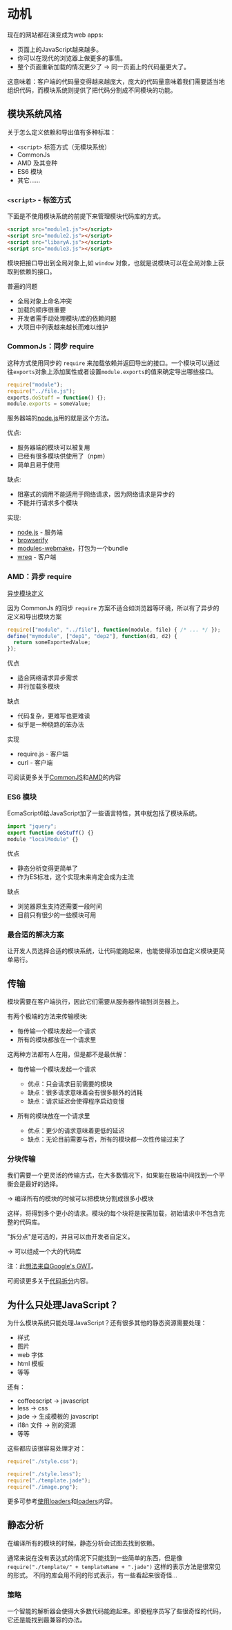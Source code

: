 # 动机

现在的网站都在演变成为web apps:

- 页面上的JavaScript越来越多。
- 你可以在现代的浏览器上做更多的事情。
- 整个页面重新加载的情况更少了 → 同一页面上的代码量更大了。

这意味着：客户端的代码量变得越来越庞大，庞大的代码量意味着我们需要适当地组织代码，而模块系统则提供了把代码分割成不同模块的功能。

## 模块系统风格

关于怎么定义依赖和导出值有多种标准：

- `<script>` 标签方式（无模块系统）
- CommonJs
- AMD 及其变种
- ES6 模块
- 其它……

### `<script>` - 标签方式

下面是不使用模块系统的前提下来管理模块代码库的方式。

```html
<script src="module1.js"></script>
<script src="module2.js"></script>
<script src="libaryA.js"></script>
<script src="module3.js"></script>
```

模块把接口导出到全局对象上,如 `window` 对象，也就是说模块可以在全局对象上获取到依赖的接口。

普遍的问题

- 全局对象上命名冲突
- 加载的顺序很重要
- 开发者需手动处理模块/库的依赖问题
- 大项目中列表越来越长而难以维护

### CommonJs：同步 require

这种方式使用同步的 `require` 来加载依赖并返回导出的接口。一个模块可以通过往`exports`对象上添加属性或者设置`module.exports`的值来确定导出哪些接口。

```js
require("module");
require("../file.js");
exports.doStuff = function() {};
module.exports = someValue;
```

服务器端的[node.js][node.js]用的就是这个方法。

优点:

- 服务器端的模块可以被复用
- 已经有很多模块供使用了（npm）
- 简单且易于使用

缺点:

- 阻塞式的调用不能适用于网络请求，因为网络请求是异步的
- 不能并行请求多个模块

实现:

- [node.js][node.js] - 服务端 
- [browserify][browserify]
- [modules-webmake][modules-webmake]，打包为一个bundle
- [wreq][wreq] - 客户端

### AMD：异步 require

[异步模块定义](https://github.com/amdjs/amdjs-api/wiki/AMD)

因为 CommonJs 的同步 `require` 方案不适合如浏览器等环境，所以有了异步的定义和导出模块方案

```js
require(["module", "../file"], function(module, file) { /* ... */ });
define("mymodule", ["dep1", "dep2"], function(d1, d2) {
  return someExportedValue;
});
```

优点

- 适合网络请求异步需求
- 并行加载多模块

缺点

- 代码复杂，更难写也更难读
- 似乎是一种绕路的笨办法

实现

- require.js - 客户端
- curl - 客户端

可阅读更多关于[CommonJS][commonJs]和[AMD][AMD]的内容

### ES6 模块

EcmaScript6给JavaScript加了一些语言特性，其中就包括了模块系统。

```javascript
import "jquery";
export function doStuff() {}
module "localModule" {}
```

优点

- 静态分析变得更简单了
- 作为ES标准，这个实现未来肯定会成为主流

缺点

- 浏览器原生支持还需要一段时间
- 目前只有很少的一些模块可用

### 最合适的解决方案

让开发人员选择合适的模块系统，让代码能跑起来，也能使得添加自定义模块更简单易行。

## 传输

模块需要在客户端执行，因此它们需要从服务器传输到浏览器上。

有两个极端的方法来传输模块:

- 每传输一个模块发起一个请求
- 所有的模块都放在一个请求里
    
这两种方法都有人在用，但是都不是最优解：

- 每传输一个模块发起一个请求
    - 优点：只会请求目前需要的模块
    - 缺点：很多请求意味着会有很多额外的消耗
    - 缺点：请求延迟会使得程序启动变慢
    
- 所有的模块放在一个请求里
    - 优点：更少的请求意味着更低的延迟
    - 缺点：无论目前需要与否，所有的模块都一次性传输过来了
        
### 分块传输

我们需要一个更灵活的传输方式，在大多数情况下，如果能在极端中间找到一个平衡会是最好的选择。

→ 编译所有的模块的时候可以把模块分割成很多小模块

这样，将得到多个更小的请求。模块的每个块将是按需加载，初始请求中不包含完整的代码库。

"拆分点"是可选的，并且可以由开发者自定义。

→ 可以组成一个大的代码库

注：此[想法来自Google's GWT][Google's GWT]。

可阅读更多关于[代码拆分][code spliting]内容。

## 为什么只处理JavaScript？

为什么模块系统只能处理JavaScript？还有很多其他的静态资源需要处理：

- 样式
- 图片
- web 字体
- html 模板
- 等等

还有：

- coffeescript -> javascript
- less -> css
- jade -> 生成模板的 javascript
- i18n 文件 -> 别的资源
- 等等

这些都应该很容易处理才对：

```js
require("./style.css");
```

```js
require("./style.less");
require("./template.jade");
require("./image.png");
```

更多可参考[使用loaders][using loaders]和[loaders][loaders]内容。

## 静态分析

在编译所有的模块的时候，静态分析会试图去找到依赖。

通常来说在没有表达式的情况下只能找到一些简单的东西，但是像 `require("./template/" + templateName + ".jade")` 这样的表示方法是很常见的形式。 不同的库会用不同的形式表示，有一些看起来很奇怪...

### 策略

一个智能的解析器会使得大多数代码能跑起来。即便程序员写了些很奇怪的代码，它还是能找到最兼容的办法。

[node.js]: http://nodejs.org
[browserify]: https://github.com/substack/node-browserify
[modules-webmake]: https://github.com/medikoo/modules-webmake
[wreq]: https://github.com/substack/wreq
[AMD]: https://github.com/amdjs/amdjs-api/wiki/AMD
[require.js]: http://requirejs.org/
[curl]: https://github.com/cujojs/curl
[commonJs]: ../API/Commonjs.md
[code spliting]: ../GUIDES/Code-Splitting.md
[loaders]: ../API/Loaders.md
[using loaders]: Using-Loaders.md
[Google's GWT]: https://developers.google.com/web-toolkit/doc/latest/DevGuideCodeSplitting

